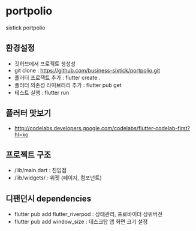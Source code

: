 # portpolio
sixtick portpolio 

## 환경설정
- 깃허브에서 프로젝트 생성성
- git clone : https://github.com/business-sixtick/portpolio.git
- 플러터 프로잭트 추가 : flutter create .
- 플러터 의존성 라이브러리 추가 : flutter pub get
- 테스트 실행 : flutter run

## 플러터 맛보기
- http://codelabs.developers.google.com/codelabs/flutter-codelab-first?hl=ko

## 프로젝트 구조
- /lib/main.dart   : 진입점
- /lib/widgets/    : 위젯 (페이지, 컴포넌트)

## 디팬던시 dependencies
- flutter pub add flutter_riverpod  : 상태관리, 프로바이더 상위버전
- flutter pub add window_size   : 데스크탑 앱 화면 크기 설정